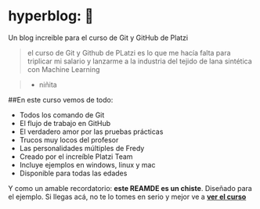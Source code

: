 # hyperblog: 💚
Un blog increible para el curso de Git y GitHub de Platzi

>el curso de Git y Github de PLatzi es lo que me hacía falta para triplicar mi salario y lanzarme a la industria del tejido de lana sintética con Machine Learning

>- niñita

##En este curso vemos de todo:
- Todos los comando de Git
- El flujo de trabajo en GitHub
- El verdadero amor por las pruebas prácticas
- Trucos muy locos del profesor
- Las personalidades múltiples de Fredy
- Creado por el increíble Platzi Team
- Incluye ejemplos en windows, linux y mac
- Disponible para todas las edades


Y como un amable recordatorio: **este REAMDE es un chiste**. Diseñado para el ejemplo. Si llegas acá, no te lo tomes en serio y mejor ve a [**ver el curso**](https://platzi.com/clases/1557-git-github/19977-readmemd-es-una-excelente-practica/) 
